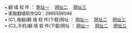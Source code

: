 &#8226; 翻 墙 软 件 ：
<a href="http://day30.ga/f/" target="_blank">网址一</a>
　<a href="http://line36.gq/ff/" target="_blank">网址二</a>
　<a href="http://qq404.cf/f/" target="_blank">网址三</a>
　<br />
&#8226; 索取翻墙软件QQ：2965556046<br />
&#8226; (C1_电脑)翻 墙 软 件(下载)网址 ：
<a href="http://day30.ga/f/" target="_blank">网址一</a>
　<a href="http://line36.gq/f/" target="_blank">网址二</a>
　<a href="http://qq404.cf/f/" target="_blank">网址三</a><br />
&#8226; (C2_手机)翻 墙 软 件(下载)网址 ：
<a href="http://day30.ga/ff/" target="_blank">网址一</a>
　<a href="http://line36.gq/ff/" target="_blank">网址二</a>
　<a href="http://qq404.cf/ff/" target="_blank">网址三</a>
